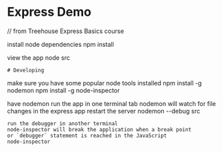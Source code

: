 # Express Demo

// from Treehouse Express Basics course

install node dependencies
    npm install

view the app
    node src

```
# Developing
```
make sure you have some popular node tools installed
    npm install -g nodemon
    npm install -g node-inspector

have nodemon run the app in one terminal tab
nodemon will watch for file changes in the express app
restart the server
    nodemon --debug src


```
run the debugger in another terminal
node-inspector will break the application when a break point
or `debugger` statement is reached in the JavaScript
node-inspector
```
